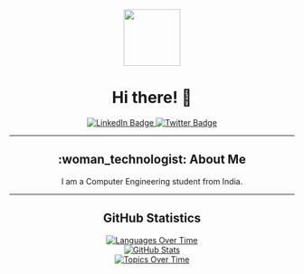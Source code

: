 <div align="center">
  <img src="https://media.giphy.com/media/M9gbBd9nbDrOTu1Mqx/giphy.gif" width="100"/>
  <h1>Hi there! 👋</h1>
</div>
<!-- <hr> -->

<div align="center">
  <a href="http://www.linkedin.com/in/isha-bule-23a51820b">
    <img src="https://img.shields.io/badge/LinkedIn-blue?style=for-the-badge&logo=linkedin&logoColor=white" alt="LinkedIn Badge"/>
  </a>
  <a href="https://twitter.com/BuleIsha?t=6yVoEI64la2S8_qlZa2mSg&s=08">
    <img src="https://img.shields.io/badge/Twitter-green?style=for-the-badge&logo=twitter&logoColor=white" alt="Twitter Badge"/>
  </a>
</div>

<hr>

<div align="center">
  <h2>:woman_technologist: About Me</h2>
  <p>I am a Computer Engineering student from India.</p>
</div>

<hr>

<div align="center">
  <h2>GitHub Statistics</h2>
  <a href="https://stats.quine.sh/isha-73/languages-over-time?theme=dark">
    <img src="https://stats.quine.sh/isha-73/languages-over-time?theme=dark" alt="Languages Over Time" />
  </a>
  <br>
  <a href="https://stats.quine.sh/isha-73/github?theme=dark">
    <img src="https://stats.quine.sh/isha-73/github?theme=dark" alt="GitHub Stats" />
  </a>
  <br>
 
 <a href="https://stats.quine.sh/isha-73/topics-over-time?theme=dark">
    <img src="https://quine.sh?utm_source=widgets&utm_campaign=isha-73" alt="Topics Over Time" />
  </a>
  
</div>

